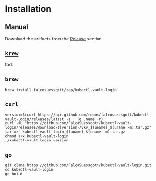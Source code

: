 # Installation
## Manual
Download the artifacts from the [Release](https://github.com/FalcoSuessgott/kubectl-vault-login/releases) section

## [`krew`](https://krew.sigs.k8s.io)
tbd.

## `brew`
```
brew install falcosuessgott/tap/kubectl-vault-login`
```

## `curl`
```
version=$(curl https://api.github.com/repos/falcosuessgott/kubectl-vault-login/releases/latest -s | jq .name -r)
curl -OL "https://github.com/FalcoSuessgott/kubectl-vault-login/releases/download/${version}/vkv_$(uname)_$(uname -m).tar.gz"
tar xzf kubectl-vault-login_$(uname)_$(uname -m).tar.gz
chmod u+x kubectl-vault-login
./kubectl-vault-login version
```

## `go`
```
git clone https://github.com/FalcoSuessgott/kubectl-vault-login.git
cd kubectl-vault-login
go build
```
